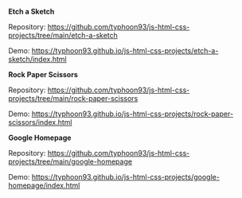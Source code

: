 
**Etch a Sketch**

Repository: https://github.com/typhoon93/js-html-css-projects/tree/main/etch-a-sketch

Demo: https://typhoon93.github.io/js-html-css-projects/etch-a-sketch/index.html

**Rock Paper Scissors**

Repository: https://github.com/typhoon93/js-html-css-projects/tree/main/rock-paper-scissors

Demo: https://typhoon93.github.io/js-html-css-projects/rock-paper-scissors/index.html


**Google Homepage**

Repository: https://github.com/typhoon93/js-html-css-projects/tree/main/google-homepage

Demo: https://typhoon93.github.io/js-html-css-projects/google-homepage/index.html
